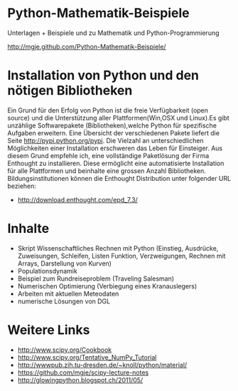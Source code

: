 Python-Mathematik-Beispiele
===========================
Unterlagen + Beispiele und zu Mathematik und Python-Programmierung 

http://mgje.github.com/Python-Mathematik-Beispiele/

Installation von Python und den nötigen Bibliotheken
====================================================
Ein Grund für den Erfolg von Python ist die freie Verfügbarkeit (open source) und die Unterstützung aller Plattformen(Win,OSX und Linux).Es gibt unzählige Softwarepakete (Bibliotheken),welche Python für spezifische Aufgaben erweitern. Eine Übersicht der verschiedenen Pakete liefert die Seite http://pypi.python.org/pypi. Die Vielzahl an unterschiedlichen Möglichkeiten einer Installation erschweren das Leben für Einsteiger. Aus diesem Grund empfehle ich, eine vollständige Paketlösung der Firma Enthought zu installieren. Diese ermöglicht eine automatisierte Installation für alle Plattformen und beinhalte eine grossen Anzahl Bibliotheken. Bildungsinstitutionen können die Enthought Distribution unter folgender URL beziehen:
- http://download.enthought.com/epd_7.3/ 


Inhalte
=======
- Skript Wissenschaftliches Rechnen mit Python
(Einstieg, Ausdrücke, Zuweisungen, Schleifen, Listen
Funktion, Verzweigungen, Rechnen mit Arrays, Darstellung von
Kurven)
- Populationsdynamik
- Beispiel zum Rundreiseproblem (Traveling Salesman)
- Numerischen Optimierung (Verbiegung eines Kranauslegers)
- Arbeiten mit aktuellen Meteodaten 
- numerische Lösungen von DGL  


Weitere Links
=============
- http://www.scipy.org/Cookbook
- http://www.scipy.org/Tentative_NumPy_Tutorial
- http://wwwpub.zih.tu-dresden.de/~knoll/python/material/
- https://github.com/mgje/scipy-lecture-notes
- http://glowingpython.blogspot.ch/2011/05/ 
